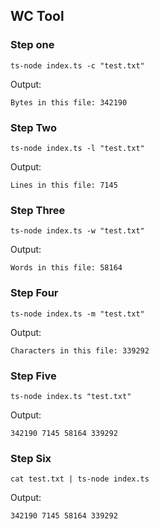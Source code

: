 ## WC Tool

### Step one

```
ts-node index.ts -c "test.txt"
```

Output:
```
Bytes in this file: 342190
```

### Step Two

```
ts-node index.ts -l "test.txt"
```

Output:
```
Lines in this file: 7145
```

### Step Three
```
ts-node index.ts -w "test.txt"
```

Output:
```
Words in this file: 58164
```

### Step Four
```
ts-node index.ts -m "test.txt"
```
Output:
```
Characters in this file: 339292
```

### Step Five
```
ts-node index.ts "test.txt"
```
Output:
```
342190 7145 58164 339292
```


### Step Six
```
cat test.txt | ts-node index.ts
```
Output:
```
342190 7145 58164 339292
```
